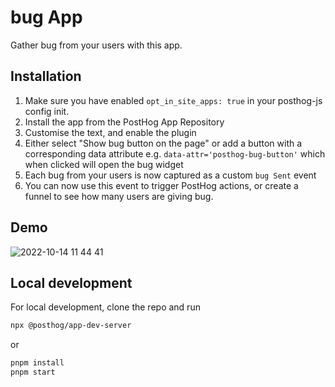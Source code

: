 # bug App

Gather bug from your users with this app.

## Installation

1. Make sure you have enabled `opt_in_site_apps: true` in your posthog-js config init.
2. Install the app from the PostHog App Repository
3. Customise the text, and enable the plugin
4. Either select "Show bug button on the page" or add a button with a corresponding data attribute e.g. `data-attr='posthog-bug-button'` which when clicked will open the bug widget 
4. Each bug from your users is now captured as a custom `bug Sent` event
5. You can now use this event to trigger PostHog actions, or create a funnel to see how many users are giving bug.

## Demo

![2022-10-14 11 44 41](https://user-images.githubusercontent.com/53387/195816802-ab1d4987-35f3-496d-9e97-4b85c2f66cfc.gif)

## Local development

For local development, clone the repo and run

```bash
npx @posthog/app-dev-server
```

or

```bash
pnpm install
pnpm start
```
